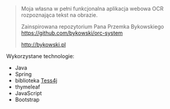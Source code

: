 > Moja własna w pełni funkcjonalna aplikacja webowa OCR rozpoznająca tekst na obrazie.
>
> Zainspirowana repozytorium Pana Przemka Bykowskiego https://github.com/bykowski/orc-system
>
> http://bykowski.pl
>
>
 Wykorzystane technologie:
- Java
- Spring
- biblioteka [Tess4j](https://github.com/nguyenq/tess4j)
- thymeleaf
- JavaScript
- Bootstrap



